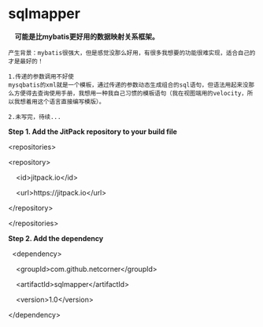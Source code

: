 # sqlmapper
<p>
   <strong> &nbsp;&nbsp;&nbsp;&nbsp;可能是比mybatis更好用的数据映射关系框架。</strong>
    
    产生背景：mybatis很强大，但是感觉没那么好用，有很多我想要的功能很难实现，适合自己的才是最好的！
    
    1.传递的参数调用不好使
    mysqbatis的xml就是一个模板，通过传递的参数动态生成组合的sql语句，但语法用起来没那么方便得去查询使用手册，我想用一种我自己习惯的模板语句（我在视图端用的velocity，所以我想着用这个语言直接编写模版）。
    
    2.未写完，待续...
    
    

    
</p>

<p>
    <strong><span style="white-space:pre"></span>Step 1. Add the JitPack repository to your build file</strong>
</p>
<p>
    &lt;repositories&gt;
</p>
<p>
    <span style="white-space:pre"></span>&lt;repository&gt;
</p>
<p>
    <span style="white-space:pre"></span>&nbsp; &nbsp; &lt;id&gt;jitpack.io&lt;/id&gt;
</p>
<p>
    <span style="white-space:pre"></span>&nbsp; &nbsp; &lt;url&gt;https://jitpack.io&lt;/url&gt;
</p>
<p>
    <span style="white-space:pre"></span>&lt;/repository&gt;
</p>
<p>
    <span style="white-space:pre"></span>&lt;/repositories&gt;
</p>
<p>
    <strong>Step 2. Add the dependency</strong>
</p>
<p>
    &nbsp; &lt;dependency&gt;
</p>
<p>
    <span style="white-space:pre"></span>&nbsp; &nbsp; &lt;groupId&gt;com.github.netcorner&lt;/groupId&gt;
</p>
<p>
    <span style="white-space:pre"></span>&nbsp; &nbsp; &lt;artifactId&gt;sqlmapper&lt;/artifactId&gt;
</p>
<p>
    <span style="white-space:pre"></span>&nbsp; &nbsp; &lt;version&gt;1.0&lt;/version&gt;
</p>
<p>
    <span style="white-space:pre"></span>&lt;/dependency&gt;
</p>
<p>
    <br/>
</p>
